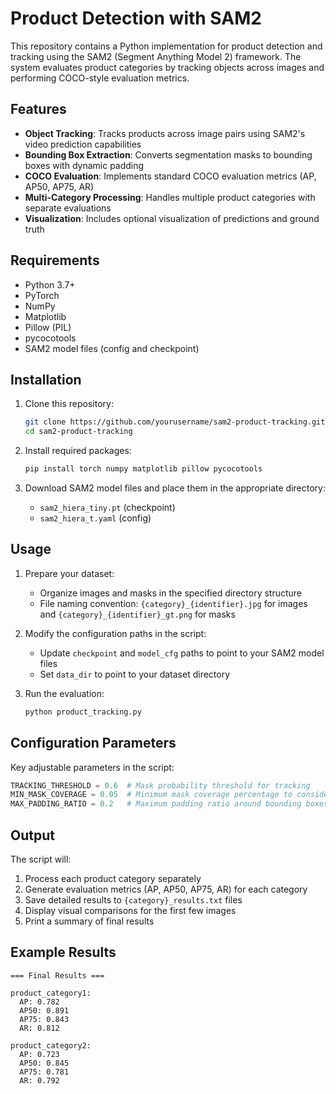 # Product Detection with SAM2

This repository contains a Python implementation for product detection and tracking using the SAM2 (Segment Anything Model 2) framework. The system evaluates product categories by tracking objects across images and performing COCO-style evaluation metrics.

## Features

- **Object Tracking**: Tracks products across image pairs using SAM2's video prediction capabilities
- **Bounding Box Extraction**: Converts segmentation masks to bounding boxes with dynamic padding
- **COCO Evaluation**: Implements standard COCO evaluation metrics (AP, AP50, AP75, AR)
- **Multi-Category Processing**: Handles multiple product categories with separate evaluations
- **Visualization**: Includes optional visualization of predictions and ground truth

## Requirements

- Python 3.7+
- PyTorch
- NumPy
- Matplotlib
- Pillow (PIL)
- pycocotools
- SAM2 model files (config and checkpoint)

## Installation

1. Clone this repository:
   ```bash
   git clone https://github.com/yourusername/sam2-product-tracking.git
   cd sam2-product-tracking
   ```

2. Install required packages:
   ```bash
   pip install torch numpy matplotlib pillow pycocotools
   ```

3. Download SAM2 model files and place them in the appropriate directory:
   - `sam2_hiera_tiny.pt` (checkpoint)
   - `sam2_hiera_t.yaml` (config)

## Usage

1. Prepare your dataset:
   - Organize images and masks in the specified directory structure
   - File naming convention: `{category}_{identifier}.jpg` for images and `{category}_{identifier}_gt.png` for masks

2. Modify the configuration paths in the script:
   - Update `checkpoint` and `model_cfg` paths to point to your SAM2 model files
   - Set `data_dir` to point to your dataset directory

3. Run the evaluation:
   ```bash
   python product_tracking.py
   ```

## Configuration Parameters

Key adjustable parameters in the script:

```python
TRACKING_THRESHOLD = 0.6  # Mask probability threshold for tracking
MIN_MASK_COVERAGE = 0.05  # Minimum mask coverage percentage to consider valid
MAX_PADDING_RATIO = 0.2   # Maximum padding ratio around bounding boxes
```

## Output

The script will:
1. Process each product category separately
2. Generate evaluation metrics (AP, AP50, AP75, AR) for each category
3. Save detailed results to `{category}_results.txt` files
4. Display visual comparisons for the first few images
5. Print a summary of final results

## Example Results

```
=== Final Results ===

product_category1:
  AP: 0.782
  AP50: 0.891
  AP75: 0.843
  AR: 0.812

product_category2:
  AP: 0.723
  AP50: 0.845
  AP75: 0.781
  AR: 0.792
```

